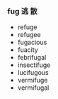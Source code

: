### fug  逃 散

- refuge
- refugee
- fugacious
- fuacity
- febrifugal
- insectifuge
- lucifugous
- vermifuge
- vermifugal